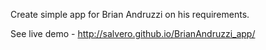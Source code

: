 Create simple app for Brian Andruzzi on his requirements.

See live demo - http://salvero.github.io/BrianAndruzzi_app/
